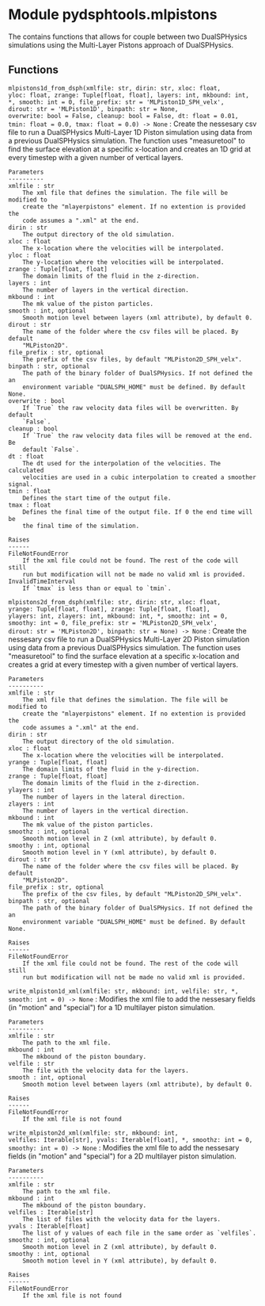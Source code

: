 Module pydsphtools.mlpistons
============================
The contains functions that allows for couple between two DualSPHysics
simulations using the Multi-Layer Pistons approach of DualSPHysics.

Functions
---------

`mlpistons1d_from_dsph(xmlfile: str, dirin: str, xloc: float, yloc: float, zrange: Tuple[float, float], layers: int, mkbound: int, *, smooth: int = 0, file_prefix: str = 'MLPiston1D_SPH_velx', dirout: str = 'MLPiston1D', binpath: str = None, overwrite: bool = False, cleanup: bool = False, dt: float = 0.01, tmin: float = 0.0, tmax: float = 0.0) ‑> None`
:   Create the nessesary csv file to run a DualSPHysics Multi-Layer 1D Piston
    simulation using data from a previous DualSPHysics simulation. The function
    uses "measuretool" to find the surface elevation at a specific x-location
    and creates an 1D grid at every timestep with a given number of vertical layers.
    
    Parameters
    ----------
    xmlfile : str
        The xml file that defines the simulation. The file will be modified to
        create the "mlayerpistons" element. If no extention is provided the
        code assumes a ".xml" at the end.
    dirin : str
        The output directory of the old simulation.
    xloc : float
        The x-location where the velocities will be interpolated.
    yloc : float
        The y-location where the velocities will be interpolated.
    zrange : Tuple[float, float]
        The domain limits of the fluid in the z-direction.
    layers : int
        The number of layers in the vertical direction.
    mkbound : int
        The mk value of the piston particles.
    smooth : int, optional
        Smooth motion level between layers (xml attribute), by default 0.
    dirout : str
        The name of the folder where the csv files will be placed. By default
        "MLPiston2D".
    file_prefix : str, optional
        The prefix of the csv files, by default "MLPiston2D_SPH_velx".
    binpath : str, optional
        The path of the binary folder of DualSPHysics. If not defined the an
        environment variable "DUALSPH_HOME" must be defined. By default None.
    overwrite : bool
        If `True` the raw velocity data files will be overwritten. By default
        `False`.
    cleanup : bool
        If `True` the raw velocity data files will be removed at the end. Be
        default `False`.
    dt : float
        The dt used for the interpolation of the velocities. The calculated
        velocities are used in a cubic interpolation to created a smoother signal.
    tmin : float
        Defines the start time of the output file.
    tmax : float
        Defines the final time of the output file. If 0 the end time will be
        the final time of the simulation.
    
    Raises
    ------
    FileNotFoundError
        If the xml file could not be found. The rest of the code will still
        run but modification will not be made no valid xml is provided.
    InvalidTimeInterval
        If `tmax` is less than or equal to `tmin`.

`mlpistons2d_from_dsph(xmlfile: str, dirin: str, xloc: float, yrange: Tuple[float, float], zrange: Tuple[float, float], ylayers: int, zlayers: int, mkbound: int, *, smoothz: int = 0, smoothy: int = 0, file_prefix: str = 'MLPiston2D_SPH_velx', dirout: str = 'MLPiston2D', binpath: str = None) ‑> None`
:   Create the nessesary csv file to run a DualSPHysics Multi-Layer 2D Piston
    simulation using data from a previous DualSPHysics simulation. The function
    uses "measuretool" to find the surface elevation at a specific x-location
    and creates a grid at every timestep with a given number of vertical layers.
    
    Parameters
    ----------
    xmlfile : str
        The xml file that defines the simulation. The file will be modified to
        create the "mlayerpistons" element. If no extention is provided the
        code assumes a ".xml" at the end.
    dirin : str
        The output directory of the old simulation.
    xloc : float
        The x-location where the velocities will be interpolated.
    yrange : Tuple[float, float]
        The domain limits of the fluid in the y-direction.
    zrange : Tuple[float, float]
        The domain limits of the fluid in the z-direction.
    ylayers : int
        The number of layers in the lateral direction.
    zlayers : int
        The number of layers in the vertical direction.
    mkbound : int
        The mk value of the piston particles.
    smoothz : int, optional
        Smooth motion level in Z (xml attribute), by default 0.
    smoothy : int, optional
        Smooth motion level in Y (xml attribute), by default 0.
    dirout : str
        The name of the folder where the csv files will be placed. By default
        "MLPiston2D".
    file_prefix : str, optional
        The prefix of the csv files, by default "MLPiston2D_SPH_velx".
    binpath : str, optional
        The path of the binary folder of DualSPHysics. If not defined the an
        environment variable "DUALSPH_HOME" must be defined. By default None.
    
    Raises
    ------
    FileNotFoundError
        If the xml file could not be found. The rest of the code will still
        run but modification will not be made no valid xml is provided.

`write_mlpiston1d_xml(xmlfile: str, mkbound: int, velfile: str, *, smooth: int = 0) ‑> None`
:   Modifies the xml file to add the nessesary fields (in "motion" and "special") for
    a 1D multilayer piston simulation.
    
    Parameters
    ----------
    xmlfile : str
        The path to the xml file.
    mkbound : int
        The mkbound of the piston boundary.
    velfile : str
        The file with the velocity data for the layers.
    smooth : int, optional
        Smooth motion level between layers (xml attribute), by default 0.
    
    Raises
    ------
    FileNotFoundError
        If the xml file is not found

`write_mlpiston2d_xml(xmlfile: str, mkbound: int, velfiles: Iterable[str], yvals: Iterable[float], *, smoothz: int = 0, smoothy: int = 0) ‑> None`
:   Modifies the xml file to add the nessesary fields (in "motion" and "special") for
    a 2D multilayer piston simulation.
    
    Parameters
    ----------
    xmlfile : str
        The path to the xml file.
    mkbound : int
        The mkbound of the piston boundary.
    velfiles : Iterable[str]
        The list of files with the velocity data for the layers.
    yvals : Iterable[float]
        The list of y values of each file in the same order as `velfiles`.
    smoothz : int, optional
        Smooth motion level in Z (xml attribute), by default 0.
    smoothy : int, optional
        Smooth motion level in Y (xml attribute), by default 0.
    
    Raises
    ------
    FileNotFoundError
        If the xml file is not found